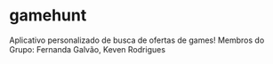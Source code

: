 # gamehunt
Aplicativo personalizado de busca de ofertas de games!
Membros do Grupo: Fernanda Galvão, Keven Rodrigues

